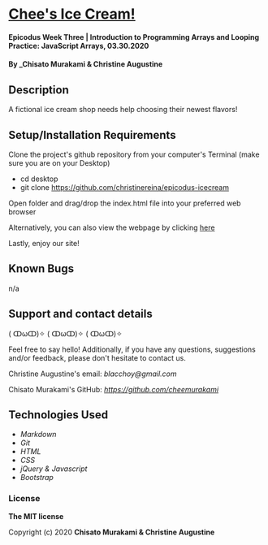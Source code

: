 # [Chee's Ice Cream!](https://christinereina.github.io/epicodus-icecream/)

#### Epicodus Week Three | Introduction to Programming Arrays and Looping Practice: JavaScript Arrays, 03.30.2020

#### By _**Chisato Murakami & Christine Augustine**


## Description

A fictional ice cream shop needs help choosing their newest flavors!

## Setup/Installation Requirements

Clone the project's github repository from your computer's Terminal (make sure you are on your Desktop)

* cd desktop
* git clone https://github.com/christinereina/epicodus-icecream

Open folder and drag/drop the index.html file into your preferred web browser

Alternatively, you can also view the webpage by clicking [here](https://christinereina.github.io/epicodus-icecream/)

Lastly, enjoy our site!

## Known Bugs

n/a

## Support and contact details

( ↀωↀ)✧ ( ↀωↀ)✧ ( ↀωↀ)✧

Feel free to say hello! Additionally, if you have any questions, suggestions and/or feedback, please don't hesitate to contact us.

Christine Augustine's email:
_blacchoy@gmail.com_

Chisato Murakami's GitHub:
_https://github.com/cheemurakami_

## Technologies Used

* _Markdown_
* _Git_
* _HTML_
* _CSS_
* _jQuery & Javascript_
* _Bootstrap_  

### License

**The MIT license**

Copyright (c) 2020 **Chisato Murakami & Christine Augustine**

